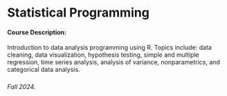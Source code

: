 # Statistical Programming

#### Course Description:
Introduction to data analysis programming using R. Topics include: data cleaning, data visualization, hypothesis testing, simple and multiple regression, time series analysis, analysis of variance, nonparametrics, and categorical data analysis. 

###

###### Fall 2024.

